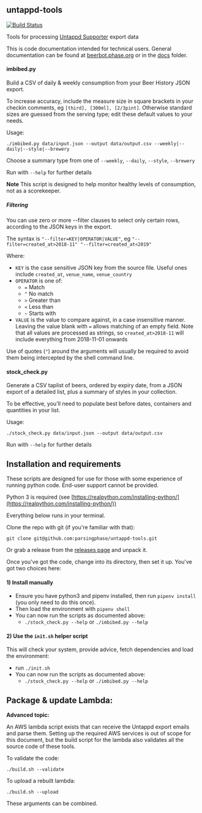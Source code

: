 ## untappd-tools
[![Build Status](https://travis-ci.org/parsingphase/untappd-tools.svg?branch=master)](https://travis-ci.org/parsingphase/untappd-tools)

Tools for processing [Untappd Supporter](https://untappd.com/supporter) export data

This is code documentation intended for technical users. General documentation can be found at 
[beerbot.phase.org](https://beerbot.phase.org) or in the [docs](docs/index.md) folder.

#### imbibed.py

Build a CSV of daily & weekly consumption from your Beer History JSON export.

To increase accuracy, include the measure size in square brackets in your checkin comments, eg `[third], [300ml], [2/3pint]`.
Otherwise standard sizes are guessed from the serving type; edit these default values to your needs.

Usage:

    ./imbibed.py data/input.json --output data/output.csv --weekly|--daily|--style|--brewery
   
Choose a summary type from one of `--weekly`, `--daily`, `--style`, `--brewery`   
    
Run with `--help` for further details

 **Note** This script is designed to help monitor healthy levels of consumption, not as a scorekeeper.
 
##### Filtering

You can use zero or more --filter clauses to select only certain rows, according to the JSON keys in the export.

The syntax is `"--filter=KEY|OPERATOR|VALUE"`, eg `"--filter=created_at>2018-11" "--filter=created_at<2019"`

Where:
 - `KEY` is the case sensitive JSON key from the source file. Useful ones include `created_at`, `venue_name`, `venue_country`
 - `OPERATOR` is one of: 
   - `=` Match
   - `^` No match
   - `>` Greater than
   - `<` Less than
   - `~` Starts with
 - `VALUE` is the value to compare against, in a case insensitive manner. Leaving the value blank with `=` allows matching of an empty field.
 Note that all values are processed as strings, so `created_at>2018-11` will include everything from 2018-11-01 onwards  
 
Use of quotes (`"`) around the arguments will usually be required to avoid them being intercepted by the shell command line.
 
#### stock_check.py
 
Generate a CSV taplist of beers, ordered by expiry date, from a JSON export of a detailed list, plus a summary of styles in
your collection.

To be effective, you'll need to populate best before dates, containers and quantities in your list.

Usage:

    ./stock_check.py data/input.json --output data/output.csv

Run with `--help` for further details

## Installation and requirements

These scripts are designed for use for those with some experience of running python code. 
End-user support cannot be provided.

Python 3 is required (see [https://realpython.com/installing-python/](https://realpython.com/installing-python/))

Everything below runs in your terminal.

Clone the repo with git (if you're familiar with that):
        
    git clone git@github.com:parsingphase/untappd-tools.git
    
Or grab a release from the [releases page](https://github.com/parsingphase/untappd-tools/releases) and unpack it.

Once you've got the code, change into its directory, then set it up. You've got two choices here:

#### 1) Install manually

 - Ensure you have python3 and pipenv installed, then run `pipenv install` (you only need to do this once).
 - Then load the environment with `pipenv shell`
 - You can now run the scripts as documented above:
   - `./stock_check.py --help` or `./imbibed.py --help`  
   
#### 2) Use the `init.sh` helper script

This will check your system, provide advice, fetch dependencies and load the environment:

 - run `./init.sh`  
 - You can now run the scripts as documented above:
   - `./stock_check.py --help` or `./imbibed.py --help`      
    
## Package & update Lambda:

**Advanced topic:**

An AWS lambda script exists that can receive the Untappd export emails and parse them. 
Setting up the required AWS services is out of scope for this document, but the build script for the lambda also
validates all the source code of these tools.

To validate the code:

    ./build.sh --validate
    
To upload a rebuilt lambda:    

    ./build.sh --upload
    
These arguments can be combined.    
    